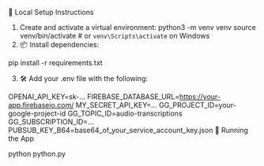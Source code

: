 🔧 Local Setup Instructions
1.  Create and activate a virtual environment:
python3 -m venv venv
source venv/bin/activate  # or `venv\Scripts\activate` on Windows
2. 📦 Install dependencies:

pip install -r requirements.txt

3. 🛠️ Add your .env file with the following:

OPENAI_API_KEY=sk-...
FIREBASE_DATABASE_URL=https://your-app.firebaseio.com/
MY_SECRET_API_KEY=...
GG_PROJECT_ID=your-google-project-id
GG_TOPIC_ID=audio-transcriptions
GG_SUBSCRIPTION_ID=...
PUBSUB_KEY_B64=base64_of_your_service_account_key.json
🚀 Running the App

python python.py



